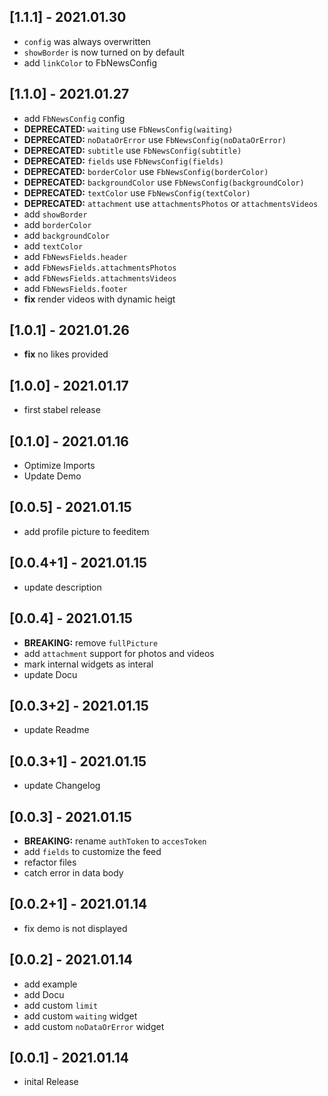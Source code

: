 ## [1.1.1] - 2021.01.30
* `config` was always overwritten
* `showBorder` is now turned on by default
* add `linkColor` to FbNewsConfig 
## [1.1.0] - 2021.01.27
* add `FbNewsConfig` config
* **DEPRECATED:** `waiting` use `FbNewsConfig(waiting)`
* **DEPRECATED:** `noDataOrError` use `FbNewsConfig(noDataOrError)`
* **DEPRECATED:** `subtitle` use `FbNewsConfig(subtitle)`
* **DEPRECATED:** `fields` use `FbNewsConfig(fields)`
* **DEPRECATED:** `borderColor` use `FbNewsConfig(borderColor)`
* **DEPRECATED:** `backgroundColor` use `FbNewsConfig(backgroundColor)`
* **DEPRECATED:** `textColor` use `FbNewsConfig(textColor)`
* **DEPRECATED:** `attachment` use `attachmentsPhotos` or `attachmentsVideos`
* add `showBorder`
* add `borderColor`
* add `backgroundColor`
* add `textColor`
* add `FbNewsFields.header`
* add `FbNewsFields.attachmentsPhotos`
* add `FbNewsFields.attachmentsVideos`
* add `FbNewsFields.footer`
* **fix** render videos with dynamic heigt
## [1.0.1] - 2021.01.26
* **fix** no likes provided 
## [1.0.0] - 2021.01.17
* first stabel release
## [0.1.0] - 2021.01.16
* Optimize Imports
* Update Demo 
## [0.0.5] - 2021.01.15
* add profile picture to feeditem
## [0.0.4+1] - 2021.01.15
* update description
## [0.0.4] - 2021.01.15
* **BREAKING:** remove `fullPicture`
* add `attachment` support for photos and videos
* mark internal widgets as interal
* update Docu
## [0.0.3+2] - 2021.01.15
* update Readme
## [0.0.3+1] - 2021.01.15
* update Changelog
## [0.0.3] - 2021.01.15
* **BREAKING:** rename `authToken` to `accesToken`
* add `fields` to customize the feed
* refactor files
* catch error in data body
## [0.0.2+1] - 2021.01.14
* fix demo is not displayed

## [0.0.2] - 2021.01.14
* add example
* add Docu
* add custom `limit`
* add custom `waiting` widget
* add custom `noDataOrError` widget

## [0.0.1] - 2021.01.14
* inital Release

